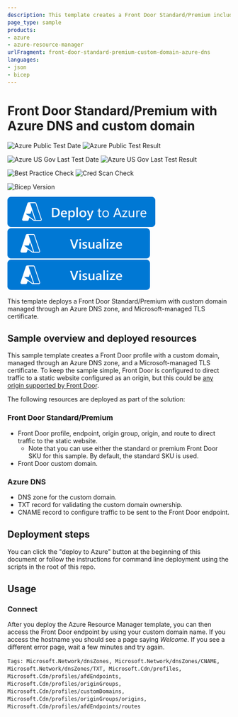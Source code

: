 ```yaml
---
description: This template creates a Front Door Standard/Premium including a custom domain on Azure DNS and Microsoft-managed certificate.
page_type: sample
products:
- azure
- azure-resource-manager
urlFragment: front-door-standard-premium-custom-domain-azure-dns
languages:
- json
- bicep
---
```

# Front Door Standard/Premium with Azure DNS and custom domain

![Azure Public Test Date](https://azurequickstartsservice.blob.core.windows.net/badges/quickstarts/microsoft.cdn/front-door-standard-premium-custom-domain-azure-dns/PublicLastTestDate.svg)
![Azure Public Test Result](https://azurequickstartsservice.blob.core.windows.net/badges/quickstarts/microsoft.cdn/front-door-standard-premium-custom-domain-azure-dns/PublicDeployment.svg)

![Azure US Gov Last Test Date](https://azurequickstartsservice.blob.core.windows.net/badges/quickstarts/microsoft.cdn/front-door-standard-premium-custom-domain-azure-dns/FairfaxLastTestDate.svg)
![Azure US Gov Last Test Result](https://azurequickstartsservice.blob.core.windows.net/badges/quickstarts/microsoft.cdn/front-door-standard-premium-custom-domain-azure-dns/FairfaxDeployment.svg)

![Best Practice Check](https://azurequickstartsservice.blob.core.windows.net/badges/quickstarts/microsoft.cdn/front-door-standard-premium-custom-domain-azure-dns/BestPracticeResult.svg)
![Cred Scan Check](https://azurequickstartsservice.blob.core.windows.net/badges/quickstarts/microsoft.cdn/front-door-standard-premium-custom-domain-azure-dns/CredScanResult.svg)

![Bicep Version](https://azurequickstartsservice.blob.core.windows.net/badges/quickstarts/microsoft.cdn/front-door-standard-premium-custom-domain-azure-dns/BicepVersion.svg)

[![Deploy To Azure](https://raw.githubusercontent.com/Azure/azure-quickstart-templates/master/1-CONTRIBUTION-GUIDE/images/deploytoazure.svg?sanitize=true)](https://portal.azure.com/#create/Microsoft.Template/uri/https%3A%2F%2Fraw.githubusercontent.com%2FAzure%2Fazure-quickstart-templates%2Fmaster%2Fquickstarts%2Fmicrosoft.cdn%2Ffront-door-standard-premium-custom-domain-azure-dns%2Fazuredeploy.json)  [![Visualize](https://raw.githubusercontent.com/Azure/azure-quickstart-templates/master/1-CONTRIBUTION-GUIDE/images/visualizebutton.svg?sanitize=true)](http://armviz.io/#/?load=https%3A%2F%2Fraw.githubusercontent.com%2FAzure%2Fazure-quickstart-templates%2Fmaster%2Fquickstarts%2Fmicrosoft.cdn%2Ffront-door-standard-premium-custom-domain-azure-dns%2Fazuredeploy.json)
[![Visualize](https://raw.githubusercontent.com/Azure/azure-quickstart-templates/master/1-CONTRIBUTION-GUIDE/images/visualizebutton.svg?sanitize=true)](http://armviz.io/#/?load=https%3A%2F%2Fraw.githubusercontent.com%2FAzure%2Fazure-quickstart-templates%2Fmaster%2Fquickstarts%2Fmicrosoft.cdn%2Ffront-door-standard-premium-custom-domain-azure-dns%2Fazuredeploy.json)

This template deploys a Front Door Standard/Premium with custom domain managed through an Azure DNS zone, and Microsoft-managed TLS certificate.

## Sample overview and deployed resources

This sample template creates a Front Door profile with a custom domain, managed through an Azure DNS zone, and a Microsoft-managed TLS certificate. To keep the sample simple, Front Door is configured to direct traffic to a static website configured as an origin, but this could be [any origin supported by Front Door](https://docs.microsoft.com/azure/frontdoor/standard-premium/concept-origin).

The following resources are deployed as part of the solution:

### Front Door Standard/Premium
- Front Door profile, endpoint, origin group, origin, and route to direct traffic to the static website.
  - Note that you can use either the standard or premium Front Door SKU for this sample. By default, the standard SKU is used.
- Front Door custom domain.

### Azure DNS
- DNS zone for the custom domain.
- TXT record for validating the custom domain ownership.
- CNAME record to configure traffic to be sent to the Front Door endpoint.

## Deployment steps

You can click the "deploy to Azure" button at the beginning of this document or follow the instructions for command line deployment using the scripts in the root of this repo.

## Usage

### Connect

After you deploy the Azure Resource Manager template, you can then access the Front Door endpoint by using your custom domain name. If you access the hostname you should see a page saying _Welcome_. If you see a different error page, wait a few minutes and try again.

`Tags: Microsoft.Network/dnsZones, Microsoft.Network/dnsZones/CNAME, Microsoft.Network/dnsZones/TXT, Microsoft.Cdn/profiles, Microsoft.Cdn/profiles/afdEndpoints, Microsoft.Cdn/profiles/originGroups, Microsoft.Cdn/profiles/customDomains, Microsoft.Cdn/profiles/originGroups/origins, Microsoft.Cdn/profiles/afdEndpoints/routes`
